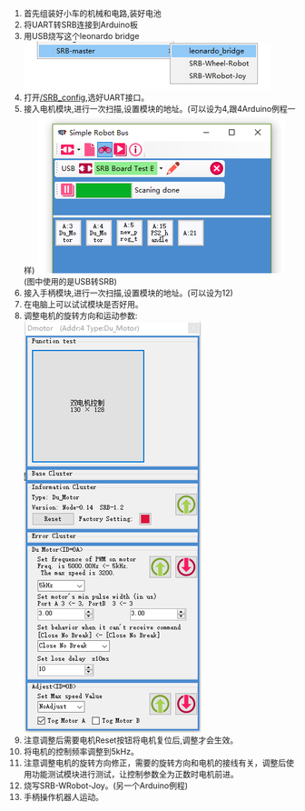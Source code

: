1.  首先组装好小车的机械和电路,装好电池
2.  将UART转SRB连接到Arduino板
3.  用USB烧写这个leonardo bridge</br>
 ![Leonardo Bridge](images/2019/03/leonardo-bridge.png)</br>
5. 打开[/SRB_config](./SRB_config.zip),选好UART接口。
6. 接入电机模块,进行一次扫描,设置模块的地址。(可以设为4,跟4Arduino例程一样)
 ![开始一次扫描](images/2019/03/开始一次扫描.png)</br>
        (图中使用的是USB转SRB)
9. 接入手柄模块,进行一次扫描,设置模块的地址。(可以设为12)
10. 在电脑上可以试试模块是否好用。
11. 调整电机的旋转方向和运动参数:</br>
![调整电机的参数](images/2019/03/调整电机的参数.png)</br>
13. 注意调整后需要电机Reset按钮将电机复位后,调整才会生效。
14. 将电机的控制频率调整到5kHz。
15. 注意调整电机的旋转方向修正，需要的旋转方向和电机的接线有关，调整后使用功能测试模块进行测试，让控制参数全为正数时电机前进。
17.  烧写SRB-WRobot-Joy。(另一个Arduino例程)
18. 手柄操作机器人运动。
